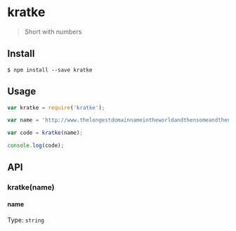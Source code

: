 # kratke

> Short with numbers


## Install

```
$ npm install --save kratke
```


## Usage

```js
var kratke = require('kratke');

var name = 'http://www.thelongestdomainnameintheworldandthensomeandthensomemoreandmore.com/';

var code = kratke(name);

console.log(code);
```

## API

### kratke(name)

#### name

Type: `string`